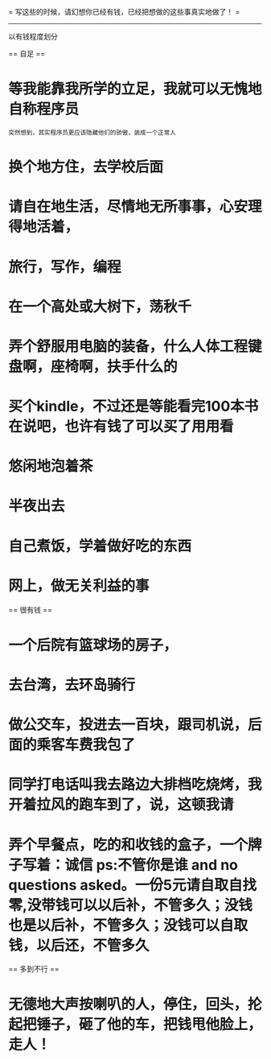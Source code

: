  = 写这些的时候，请幻想你已经有钱，已经把想做的这些事真实地做了！ =

----------
 以有钱程度划分

 == 自足 ==
# 等我能靠我所学的立足，我就可以无愧地自称程序员
    突然想到，其实程序员更应该隐藏他们的骄傲，装成一个正常人
# 换个地方住，去学校后面
# 请自在地生活，尽情地无所事事，心安理得地活着，
# 旅行，写作，编程
# 在一个高处或大树下，荡秋千
# 弄个舒服用电脑的装备，什么人体工程键盘啊，座椅啊，扶手什么的
# 买个kindle，不过还是等能看完100本书在说吧，也许有钱了可以买了用用看
# 悠闲地泡着茶
# 半夜出去
# 自己煮饭，学着做好吃的东西
# 网上，做无关利益的事

 == 很有钱 ==

# 一个后院有篮球场的房子，
# 去台湾，去环岛骑行
# 做公交车，投进去一百块，跟司机说，后面的乘客车费我包了
# 同学打电话叫我去路边大排档吃烧烤，我开着拉风的跑车到了，说，这顿我请
# 弄个早餐点，吃的和收钱的盒子，一个牌子写着：诚信  ps:不管你是谁 and  no questions asked。一份5元请自取自找零,没带钱可以以后补，不管多久；没钱也是以后补，不管多久；没钱可以自取钱，以后还，不管多久

 == 多到不行 ==

# 无德地大声按喇叭的人，停住，回头，抡起把锤子，砸了他的车，把钱甩他脸上，走人！
